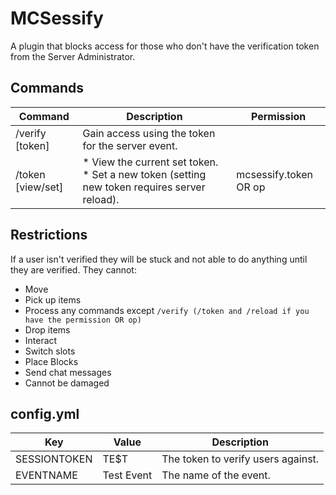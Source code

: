 # MCSessify
A plugin that blocks access for those who don't have the verification token from the Server Administrator. 

## Commands
| Command           | Description                                                                                 | Permission            |
|-------------------|---------------------------------------------------------------------------------------------|-----------------------|
| /verify [token]   | Gain access using the token for the server event.                                           |                       |
| /token [view/set] | * View the current set token. * Set a new token (setting new token requires server reload). | mcsessify.token OR op |

## Restrictions
If a user isn't verified they will be stuck and not able to do anything until they are verified.
They cannot:
* Move
* Pick up items
* Process any commands except `/verify (/token and /reload if you have the permission OR op)`
* Drop items
* Interact
* Switch slots
* Place Blocks
* Send chat messages
* Cannot be damaged

## config.yml
| Key          | Value      | Description                        |
|--------------|------------|------------------------------------|
| SESSIONTOKEN | TE$T       | The token to verify users against. |
| EVENTNAME    | Test Event | The name of the event.             |